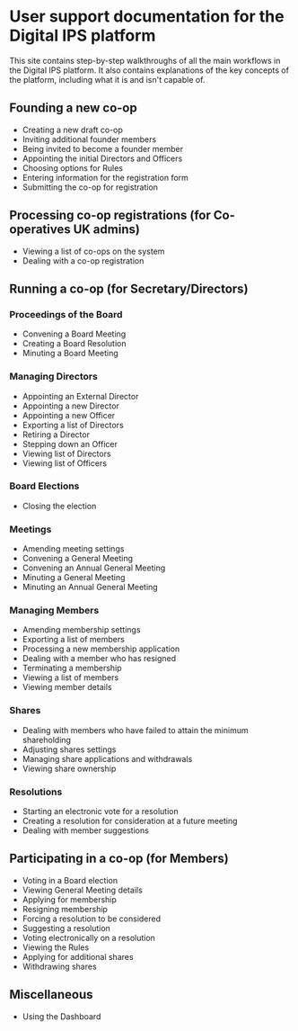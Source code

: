 # User support documentation for the Digital IPS platform

This site contains step-by-step walkthroughs of all the main workflows in the Digital IPS platform. It also contains explanations of the key concepts of the platform, including what it is and isn't capable of.

## Founding a new co-op
* Creating a new draft co-op
* Inviting additional founder members
* Being invited to become a founder member
* Appointing the initial Directors and Officers
* Choosing options for Rules
* Entering information for the registration form
* Submitting the co-op for registration

## Processing co-op registrations (for Co-operatives UK admins)
* Viewing a list of co-ops on the system
* Dealing with a co-op registration

## Running a co-op (for Secretary/Directors)
### Proceedings of the Board
* Convening a Board Meeting
* Creating a Board Resolution
* Minuting a Board Meeting
### Managing Directors
* Appointing an External Director
* Appointing a new Director
* Appointing a new Officer
* Exporting a list of Directors
* Retiring a Director
* Stepping down an Officer
* Viewing list of Directors
* Viewing list of Officers
### Board Elections
* Closing the election
### Meetings
* Amending meeting settings
* Convening a General Meeting
* Convening an Annual General Meeting
* Minuting a General Meeting
* Minuting an Annual General Meeting
### Managing Members
* Amending membership settings
* Exporting a list of members
* Processing a new membership application
* Dealing with a member who has resigned
* Terminating a membership
* Viewing a list of members
* Viewing member details
### Shares
* Dealing with members who have failed to attain the minimum shareholding
* Adjusting shares settings
* Managing share applications and withdrawals
* Viewing share ownership
### Resolutions
* Starting an electronic vote for a resolution
* Creating a resolution for consideration at a future meeting
* Dealing with member suggestions


## Participating in a co-op (for Members)
* Voting in a Board election
* Viewing General Meeting details
* Applying for membership
* Resigning membership
* Forcing a resolution to be considered
* Suggesting a resolution
* Voting electronically on a resolution
* Viewing the Rules
* Applying for additional shares
* Withdrawing shares

## Miscellaneous
* Using the Dashboard
